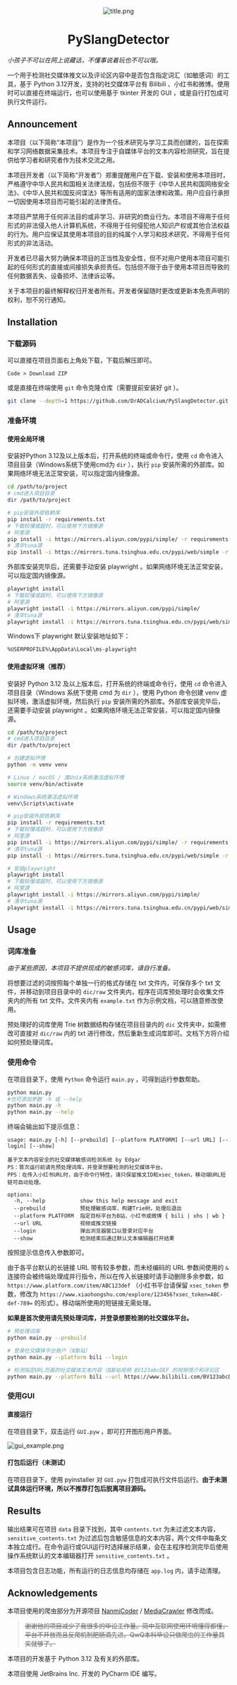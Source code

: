 <div align="center"> <img src="./static/title.png" title="title" alt="title.png" data-align="center"> </div>

<div align="center"><h1> PySlangDetector </h1></div>

*小孩子不可以在网上说藏话，不懂事说着玩也不可以哦。*

一个用于检测社交媒体推文以及评论区内容中是否包含指定词汇（如敏感词）的工具，基于 Python 3.12开发，支持的社交媒体平台有 Bilibili 、小红书和微博。使用时可以直接在终端运行，也可以使用基于 tkinter 开发的 GUI ，或是自行打包成可执行文件运行。



## Announcement

本项目（以下简称“本项目”）是作为一个技术研究与学习工具而创建的，旨在探索和学习网络数据采集技术。本项目专注于自媒体平台的文本内容检测研究，旨在提供给学习者和研究者作为技术交流之用。

本项目开发者（以下简称“开发者”）郑重提醒用户在下载、安装和使用本项目时，严格遵守中华人民共和国相关法律法规，包括但不限于《中华人民共和国网络安全法》、《中华人民共和国反间谍法》等所有适用的国家法律和政策。用户应自行承担一切因使用本项目而可能引起的法律责任。

本项目严禁用于任何非法目的或非学习、非研究的商业行为。本项目不得用于任何形式的非法侵入他人计算机系统，不得用于任何侵犯他人知识产权或其他合法权益的行为。用户应保证其使用本项目的目的纯属个人学习和技术研究，不得用于任何形式的非法活动。

开发者已尽最大努力确保本项目的正当性及安全性，但不对用户使用本项目可能引起的任何形式的直接或间接损失承担责任。包括但不限于由于使用本项目而导致的任何数据丢失、设备损坏、法律诉讼等。

关于本项目的最终解释权归开发者所有。开发者保留随时更改或更新本免责声明的权利，恕不另行通知。



## Installation

### 下载源码

可以直接在项目页面右上角处下载，下载后解压即可。

```
Code > Download ZIP
```

或是直接在终端使用 `git` 命令克隆仓库（需要提前安装好 git ）。

```bash
git clone --depth=1 https://github.com/DrADCalcium/PySlangDetector.git
```

### 准备环境

#### 使用全局环境

安装好Python 3.12及以上版本后，打开系统的终端或命令行，使用 `cd` 命令进入项目目录（Windows系统下使用cmd为 `dir` ），执行 `pip` 安装所需的外部库。如果网络环境无法正常安装，可以指定国内镜像源。

```bash
cd /path/to/project
# cmd进入项目目录
dir /path/to/project

# pip安装外部依赖库
pip install -r requirements.txt
# 下载较慢或超时，可以使用下方镜像源
# 阿里源
pip install -i https://mirrors.aliyun.com/pypi/simple/ -r requirements.txt
# 清华tuna源
pip install -i https://mirrors.tuna.tsinghua.edu.cn/pypi/web/simple -r requirements.txt
```

外部库安装完毕后，还需要手动安装 playwright 。如果网络环境无法正常安装，可以指定国内镜像源。

```bash
playwright install
# 下载较慢或超时，可以使用下方镜像源
# 阿里源
playwright install -i https://mirrors.aliyun.com/pypi/simple/
# 清华tuna源
playwright install -i https://mirrors.tuna.tsinghua.edu.cn/pypi/web/simple
```

Windows下 playwright 默认安装地址如下：

```bash
%USERPROFILE%\AppData\Local\ms-playwright
```

#### 使用虚拟环境（推荐）

安装好 Python 3.12 及以上版本后，打开系统的终端或命令行，使用 `cd` 命令进入项目目录（Windows 系统下使用 cmd 为 `dir` ），使用 Python 命令创建 venv 虚拟环境，激活虚拟环境，然后执行 `pip` 安装所需的外部库。外部库安装完毕后，还需要手动安装 playwright 。如果网络环境无法正常安装，可以指定国内镜像源。

```bash
cd /path/to/project
# cmd进入项目目录
dir /path/to/project

# 创建虚拟环境
python -m venv venv

# Linux / macOS / 类Unix系统激活虚拟环境
source venv/bin/activate

# Windows系统激活虚拟环境
venv\Scripts\activate

# pip安装外部依赖库
pip install -r requirements.txt
# 下载较慢或超时，可以使用下方镜像源
# 阿里源
pip install -i https://mirrors.aliyun.com/pypi/simple/ -r requirements.txt
# 清华tuna源
pip install -i https://mirrors.tuna.tsinghua.edu.cn/pypi/web/simple -r requirements.txt

# 安装playwright
playwright install
# 下载较慢或超时，可以使用下方镜像源
# 阿里源
playwright install -i https://mirrors.aliyun.com/pypi/simple/
# 清华tuna源
playwright install -i https://mirrors.tuna.tsinghua.edu.cn/pypi/web/simple
```

 

## Usage

### 词库准备

*由于某些原因，本项目不提供现成的敏感词库，请自行准备。*

将想要过滤的词按照每个单独一行的格式存储在 txt 文件内，可保存多个 txt 文件，并移动到项目目录中的 `dic/raw` 文件夹内，程序在词库预处理时会收集文件夹内的所有 txt 文件。文件夹内有 `example.txt` 作为示例文档，可以随意修改使用。

预处理好的词库使用 Trie 树数据结构存储在项目目录内的 `dic` 文件夹中，如需修改可直接对 `dic/raw` 内的 txt 进行修改，然后重新生成词库即可。文档下方将介绍如何预处理词库。

### 使用命令

在项目目录下，使用 `Python` 命令运行 `main.py` ，可得到运行参数帮助。

```bash
python main.py
#也可添加参数 -h 或 --help
python main.py -h
python main.py --help
```

终端会输出如下提示信息：

```echo
usage: main.py [-h] [--prebuild] [--platform PLATFORM] [--url URL] [--login] [--show]

基于文本内容安全的社交媒体敏感词检测系统 by Edgar
PS：首次运行前请先预处理词库，并登录想要检测的社交媒体平台。
PPS：在传入小红书URL时，由于命令行特性，请只保留推文ID和xsec_token，移动端URL短链可自动处理。

options:
  -h, --help           show this help message and exit
  --prebuild           预处理敏感词库，构建Trie树，处理后退出
  --platform PLATFORM  指定目标平台为B站、小红书或微博 { bili | xhs | wb }
  --url URL            视频或推文链接
  --login              弹出浏览器窗口以登录对应平台
  --show               检测结束后通过默认文本编辑器打开结果
```

按照提示信息传入参数即可。

由于各平台默认的长链接 URL 带有较多参数，而未经编码的 URL 参数间使用的 `&` 连接符会被终端处理成并行指令，所以在传入长链接时请手动删除多余参数，如 `https://www.platform.com/item/ABC123def`  （小红书平台请保留 `xsec_token` 参数，修改为 `https://www.xiaohongshu.com/explore/123456?xsec_token=ABC-def-789=` 的形式）。移动端所使用的短链接无需处理。

**如果是首次使用请先预处理词库，并登录想要检测的社交媒体平台。**

```bash
# 预处理词库
python main.py --prebuild

# 登录社交媒体平台账户（如B站）
python main.py --platform bili --login

# 检测指定URL页面的社交媒体文本内容（如B站视频 BV123abcDEF 的视频简介和评论区
python main.py --platform bili --url https://www.bilibili.com/BV123abcDEF
```

### 使用GUI

#### 直接运行

在项目目录下，双击运行 `GUI.pyw` ，即可打开图形用户界面。

![gui_example.png](./static/gui_example.png "gui_example")

#### 打包后运行（未测试）

在项目目录下，使用 pyinstaller 对 `GUI.pyw` 打包成可执行文件后运行。**由于未测试具体运行环境，所以不推荐打包后脱离项目源码。**



## Results

输出结果可在项目 `data` 目录下找到，其中 `contents.txt` 为未过滤文本内容，`sensitive_contents.txt` 为过滤后包含敏感信息的文本内容，两个文件中每条文本独立成行。在命令运行或GUI运行时选择展示结果，会在主程序检测完毕后使用操作系统默认的文本编辑器打开 `sensitive_contents.txt` 。

本项目包含日志功能，所有运行的日志信息均存储在 `app.log` 内，请手动清理。



## Acknowledgements

本项目使用的爬虫部分为开源项目 [NanmiCoder](https://github.com/NanmiCoder) / [MediaCrawler](https://github.com/NanmiCoder/MediaCrawler) 修改而成。

> ~~谢谢他的项目减少了我很多的毕设工作量。简中互联网使用环境懂得都懂，平台不开放而且反爬机制肥肠滴先进。QwQ本科毕设只做爬虫的工作量其实就够了。~~

本项目的开发基于 Python 3.12 及有关的外部库。

本项目使用 JetBrains Inc. 开发的 PyCharm IDE 编写。
